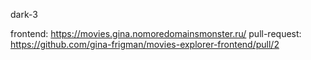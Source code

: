 dark-3

frontend: https://movies.gina.nomoredomainsmonster.ru/
pull-request: https://github.com/gina-frigman/movies-explorer-frontend/pull/2